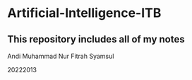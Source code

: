 # Artificial-Intelligence-ITB

## This repository includes all of my notes

Andi Muhammad Nur Fitrah Syamsul

20222013
